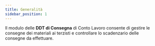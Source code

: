 ```yaml
---
title: Generalità
sidebar_position: 1
---
```


Il modulo delle **DDT di Consegna** di Conto Lavoro consente di gestire le consegne dei materiali ai terzisti e controllare lo scadenzario delle consegne da effettuare.